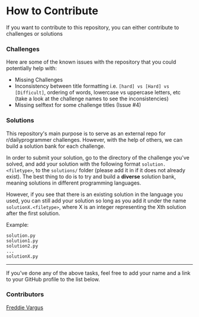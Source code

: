 # How to Contribute

If you want to contribute to this repository, you can either contribute to challenges or solutions


### Challenges

Here are some of the known issues with the repository that you could potentially help with:

- Missing Challenges
- Inconsistency between title formatting i.e. `[hard] vs [Hard] vs [Difficult]`, ordering of words, lowercase vs uppercase letters, etc (take a look at the challenge names to see the inconsistencies)
- Missing selftext for some challenge titles (Issue #4)


### Solutions

This repository's main purpose is to serve as an external repo for r/dailyprogrammer challenges. However, with the help of others, we can build a solution bank for each challenge.

In order to submit your solution, go to the directory of the challenge you've solved, and add your solution with the following format `solution.<filetype>`, to the `solutions/` folder (please add it in if it does not already exist). The best thing to do is to try and build a **diverse** solution bank, meaning solutions in different programming languages. 

However, if you see that there is an existing solution in the language you used, you can still add your solution so long as you add it under the name `solutionX.<filetype>`, where X is an integer representing the Xth solution after the first solution.

Example:
```
solution.py
solution1.py
solution2.py
...
solutionX.py
```

---------------------

If you've done any of the above tasks, feel free to add your name and a link to your GitHub profile to the list below.


### Contributors
[Freddie Vargus](http://github.com/FreddieV4)

